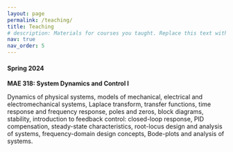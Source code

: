```yaml
---
layout: page
permalink: /teaching/
title: Teaching
# description: Materials for courses you taught. Replace this text with your description.
nav: true
nav_order: 5
---
```


#### Spring 2024

**MAE 318: System Dynamics and Control I**

Dynamics of physical systems, models of mechanical, electrical and electromechanical systems, Laplace transform, transfer functions, time response and frequency response, poles and zeros, block diagrams, stability, introduction to feedback control: closed-loop response, PID compensation, steady-state characteristics, root-locus design and analysis of systems, frequency-domain design concepts, Bode-plots and analysis of systems.





























